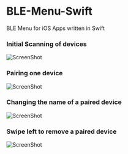 # BLE-Menu-Swift
BLE Menu for iOS Apps written in Swift

### Initial Scanning of devices
![ScreenShot](https://raw.github.com/lyalfred/BLE-Menu-Swift/screenshots/IMG_0006.jpg)

### Pairing one device
![ScreenShot](https://raw.github.com/lyalfred/BLE-Menu-Swift/screenshots/IMG_0007.jpg)

### Changing the name of a paired device
![ScreenShot](https://raw.github.com/lyalfred/BLE-Menu-Swift/screenshots/IMG_0008.jpg)

### Swipe left to remove a paired device
![ScreenShot](https://raw.github.com/lyalfred/BLE-Menu-Swift/screenshots/IMG_0010.jpg)
